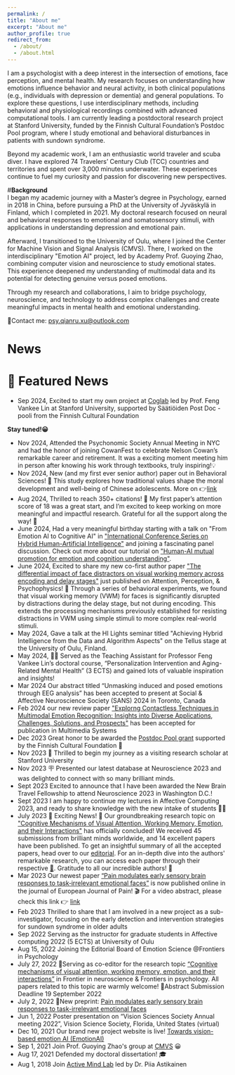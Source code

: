 ```yaml
---
permalink: /
title: "About me"
excerpt: "About me"
author_profile: true
redirect_from: 
  - /about/
  - /about.html
---
```

I am a psychologist with a deep interest in the intersection of emotions, face perception, and mental health. My research focuses on understanding how emotions influence behavior and neural activity, in both clinical populations (e.g., individuals with depression or dementia) and general populations. To explore these questions, I use interdisciplinary methods, including behavioral and physiological recordings combined with advanced computational tools. I am currently leading a postdoctoral research project at Stanford University, funded by the Finnish Cultural Foundation’s Postdoc Pool program, where I study emotional and behavioral disturbances in patients with sundown syndrome.

Beyond my academic work, I am an enthusiastic world traveler and scuba diver. I have explored 74 Travelers’ Century Club (TCC) countries and territories and spent over 3,000 minutes underwater. These experiences continue to fuel my curiosity and passion for discovering new perspectives.

#**Background** <br>
I began my academic journey with a Master’s degree in Psychology, earned in 2018 in China, before pursuing a PhD at the University of Jyväskylä in Finland, which I completed in 2021. My doctoral research focused on neural and behavioral responses to emotional and somatosensory stimuli, with applications in understanding depression and emotional pain.

Afterward, I transitioned to the University of Oulu, where I joined the Center for Machine Vision and Signal Analysis (CMVS). There, I worked on the interdisciplinary "Emotion AI" project, led by Academy Prof. Guoying Zhao, combining computer vision and neuroscience to study emotional states. This experience deepened my understanding of multimodal data and its potential for detecting genuine versus posed emotions.

Through my research and collaborations, I aim to bridge psychology, neuroscience, and technology to address complex challenges and create meaningful impacts in mental health and emotional understanding.



<!--
I am Qianru Xu (许茜如), a postdoctoral researcher at the Center for Machine Vision and Signal Analysis (CMVS), University of Oulu, Finland. Currently, I'm working on an exciting project called ["Emotion AI"](https://emotion-ai.rahtiapp.fi/index.html) which is led by Prof. [Guoying Zhao](https://gyzhao-nm.github.io/Guoying/). Our interdisciplinary team is integrating neurosciences and computer vision to study various emotional cues. My main research focus is to leverage multimodal data to deepen our understanding of the neural mechanisms and behavioral manifestations that differentiate genuine from posed emotional states. Ultimately, we hope to help individuals improve their emotional well-being and foster more authentic human connections. In my previous research, I primarily focused on investigating brain responses (MEG/EEG) to somatosensory and emotional stimuli involving emotional pain (e.g., depression) and physical pain. 

In sum, my research is deeply rooted in the study of neural signatures and their relationship to behavioral changes, particularly in the context of understanding emotions and associated affective disorders. The core aim of my work is to unravel the complex neural underpinnings of emotion using the Emotion AI engine. This could lead to the development of more effective diagnostic tools and therapeutic strategies for various emotional and behavioral disturbances.

In my previous research, I primarily focused on investigating brain responses (MEG/EEG) to somatosensory and emotional stimuli in both depressed and non-depressed individuals. My Ph.D. dissertation, titled ["Change detection in the surrounding world: evidence from the visual and somatosensory brain responses"]( http://urn.fi/URN:ISBN:978-951-39-8791-6) was supervised by Assoc. prof. [Piia Astikainen](https://www.jyu.fi/edupsy/fi/laitokset/psykologia/en/staff/astikainen-piia) and Prof. [Jarmo Hämäläinen](https://www.jyu.fi/edupsy/fi/laitokset/psykologia/en/staff/hamalainen-jarmo). One of my ongoing projects revolves around understanding how physical pain, compared to emotional pain such as depression, alters emotional processing. This knowledge could be instrumental in the development of diagnostic tools and predicting treatment responses in the future.

As a researcher, I consider myself self-motivated and enthusiastic, always seeking new knowledge and embracing challenges. My personal motto is "To see the world" and "Stay curious." Beyond academia, I have a passion for traveling and scuba diving. So far, I have explored 55 countries and spent a total of 3,285 minutes underwater (with more adventures to come...).-->

📧Contact me: psy.qianru.xu@outlook.com

News
======
# 📌 Featured News

- Sep 2024, Excited to start my own project at [Coglab](https://www.cogtlab.com/) led by Prof. Feng Vankee Lin at Stanford University, supported by Säätiöiden Post Doc -pooli from the Finnish Cultural Foundation
  
**Stay tuned!😀**
- Nov 2024, Attended the Psychonomic Society Annual Meeting in NYC and had the honor of joining CowanFest to celebrate Nelson Cowan’s remarkable career and retirement. It was a exciting moment meeting him in person after knowing his work through textbooks, truly inspiring!💡
- Nov 2024, New (and my first ever senior author) paper out in Behavioral Sciences! 🎉 This study explores how traditional values shape the moral development and well-being of Chinese adolescents. More on 👉[link](https://www.mdpi.com/2076-328X/14/11/1079)
- Aug 2024, Thrilled to reach 350+ citations! 🎉 My first paper’s attention score of 18 was a great start, and I’m excited to keep working on more meaningful and impactful research. Grateful for all the support along the way! 🌟
- June 2024, Had a very meaningful birthday starting with a talk on "From Emotion AI to Cognitive AI" in 
["International Conference Series on Hybrid Human-Artificial Intelligence"](https://hhai-conference.org/) and joining a fascinating panel discussion. Check out more about our tutorial on ["Human-AI mutual promotion for emotion and cognition understanding"](https://cv-ac.github.io/HAECU-HHAI2024/).
- June 2024, Excited to share my new co-first author paper ["The differential impact of face distractors on visual working memory across encoding and delay stages"](https://link.springer.com/article/10.3758/s13414-024-02895-6) just published on Attention, Perception, & Psychophysics! 📄 Through a series of behavioral experiments, we found that visual working memory (VWM) for faces is significantly disrupted by distractions during the delay stage, but not during encoding. This extends the processing mechanisms previously established for resisting distractions in VWM using simple stimuli to more complex real-world stimuli.
- May 2024, Gave a talk at the HI Lights seminar titled "Achieving Hybrid Intelligence from the Data and Algorithm Aspects" on the Tellus stage at the University of Oulu, Finland.
- May 2024, 👩‍🏫 Served as the Teaching Assistant for Professor Feng Vankee Lin’s doctoral course, “Personalization Intervention and Aging-Related Mental Health” (3 ECTS) and gained lots of valuable inspiration and insights!
- Mar 2024 Our abstract titled “Unmasking induced and posed emotions through EEG analysis” has been accepted to present at Social & Affective Neuroscience Society (SANS) 2024 in Toronto, Canada
- Feb 2024 our new review paper ["Explorng Contactless Techniques in Multimodal Emotion Recognition: Insights into Diverse Applications, Challenges, Solutions, and Prospects"](https://link.springer.com/article/10.1007/s00530-024-01302-2?utm_source=rct_congratemailt&utm_medium=email&utm_campaign=oa_20240406&utm_content=10.1007/s00530-024-01302-2) has been accepted for publication in Multimedia Systems 
- Dec 2023 Great honor to be awarded the [Postdoc Pool grant](https://skr.fi/ajankohtaista/saatioiden-post-doc-poolin-syyshaun-tulokset-32-tohtoria-sai-rahoituksen) supported by the Finnish Cultural Foundation 🧡
- Nov 2023 🛫 Thrilled to begin my journey as a visiting research scholar at Stanford University
- Nov 2023 🪧 Presented our latest database at Neuroscience 2023 and was delighted to connect with so many brilliant minds.
- Sept 2023 Excited to announce that I have been awarded the New Brain Travel Fellowship to attend Neuroscience 2023 in Washington D.C.!
- Sept 2023 I am happy to continue my lectures in Affective Computing 2023, and ready to share knowledge with the new intake of students 👩‍🏫
- July 2023 🎉 Exciting News! 🎉 Our groundbreaking research topic on ["Cognitive Mechanisms of Visual Attention, Working Memory, Emotion, and their Interactions"](https://www.frontiersin.org/research-topics/44236/cognitive-mechanisms-of-visual-attention-working-memory-emotion-and-their-interactions#articles) has officially concluded! We received 45 submissions from brilliant minds worldwide, and 14 excellent papers have been published. To get an insightful summary of all the accepted papers, head over to our [editorial](https://www.frontiersin.org/articles/10.3389/fnins.2023.1259002/full). For an in-depth dive into the authors' remarkable research, you can access each paper through their respective [🔗](https://www.frontiersin.org/research-topics/44236/cognitive-mechanisms-of-visual-attention-working-memory-emotion-and-their-interactions#articles). Gratitude to all our incredible authors! 👏 
- Mar 2023 Our newest paper [“Pain modulates early sensory brain responses to task‐irrelevant emotional faces”](https://doi.org/10.1002/ejp.2097) is now published online in the journal of European Journal of Pain! 🎬 For a video abstract, please check this link 👉 [link](https://www.veed.io/view/2c5741b6-1062-476e-8d20-6499906a8944?panel=share)
- Feb 2023 Thrilled to share that I am involved in a new project as a sub-investigator, focusing on the early detection and intervention strategies for sundown syndrome in older adults
- Sep 2022 Serving as the instructor for graduate students in Affective computing 2022 (5 ECTS) at University of Oulu
- Aug 15, 2022 Joining the Editorial Board of Emotion Science @Frontiers in Psychology
- July 27, 2022 📢Serving as co-editor for the research topic [“Cognitive mechanisms of visual attention, working memory, emotion, and their interactions”](https://frontiersin.org/research-topics/44236) in Frontier in neuroscience & Frontiers in psychology. All papers related to this topic are warmly welcome! 👀Abstract Submission Deadline 19 September 2022
- July 2, 2022 🚨New preprint: [Pain modulates early sensory brain responses to task-irrelevant emotional faces](https://psyarxiv.com/2wdjx/)
- Jun 1, 2022 Poster presentation on “Vision Sciences Society Annual meeting 2022”, Vision Science Society, Florida, United States (virtual) 
- Dec 10, 2021  Our brand new project website is live! [Towards vision-based emotion AI (EmotionAI)](https://emotion-ai.rahtiapp.fi/index.html)
- Sep 1, 2021   Join Prof. Guoying Zhao's group at [CMVS](https://www.oulu.fi/cmvs/) 😀
- Aug 17, 2021  Defended my doctoral dissertation! 🎓
- Aug 1, 2018   Join [Active Mind Lab](https://www.jyu.fi/edupsy/fi/laitokset/psykologia/en/research/research-areas/neuroscience/groups/active-mind-lab) led by Dr. Piia Astikainen
